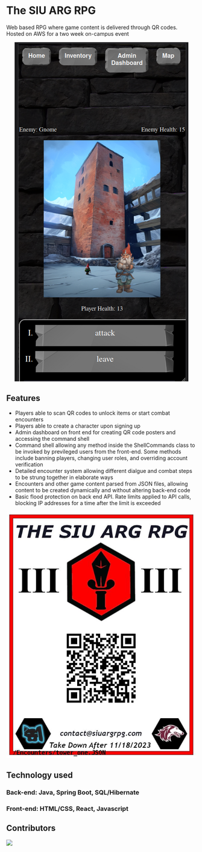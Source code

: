 # The SIU ARG RPG
Web based RPG where game content is delivered through QR codes. Hosted on AWS for a two week on-campus event

<p align="center">
  <img src="/RPGServer/src/main/resources/images/combat1.png">
</p>

## Features
- Players able to scan QR codes to unlock items or start combat encounters
- Players able to create a character upon signing up
- Admin dashboard on front end for creating QR code posters and accessing the command shell
- Command shell allowing any method inside the ShellCommands class to be invoked by previleged users from the front-end. Some methods include banning players, changing user roles, and overriding account verification
- Detailed encounter system allowing different dialgue and combat steps to be strung together in elaborate ways
- Encounters and other game content parsed from JSON files, allowing content to be created dynamically and without altering back-end code
- Basic flood protection on back end API. Rate limits applied to API calls, blocking IP addresses for a time after the limit is exceeded

<p align="center">
  <img src="/QRCodes/tower_one.png">
</p>

## Technology used
### Back-end: Java, Spring Boot, SQL/Hibernate
### Front-end: HTML/CSS, React, Javascript

## Contributors
<a href="https://github.com/Tick-Magnet/The-SIU-ARG-RPG/graphs/contributors">
  <img src="https://contrib.rocks/image?repo=Tick-Magnet/The-SIU-ARG-RPG" />
</a>
